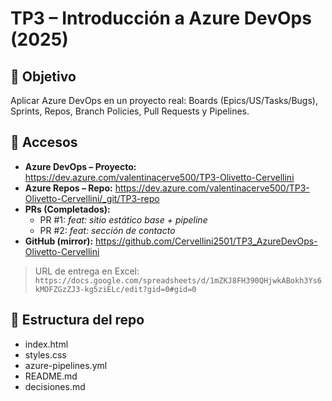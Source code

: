 # TP3 – Introducción a Azure DevOps (2025)

## 🎯 Objetivo
Aplicar Azure DevOps en un proyecto real: Boards (Epics/US/Tasks/Bugs), Sprints, Repos, Branch Policies, Pull Requests y Pipelines.

## 🔗 Accesos
- **Azure DevOps – Proyecto:** <https://dev.azure.com/valentinacerve500/TP3-Olivetto-Cervellini>
- **Azure Repos – Repo:** <https://dev.azure.com/valentinacerve500/TP3-Olivetto-Cervellini/_git/TP3-repo>
- **PRs (Completados):** 
  - PR #1: *feat: sitio estático base + pipeline*
  - PR #2: *feat: sección de contacto*
- **GitHub (mirror):** <https://github.com/Cervellini2501/TP3_AzureDevOps-Olivetto-Cervellini>

> URL de entrega en Excel: `https://docs.google.com/spreadsheets/d/1mZKJ8FH390QHjwkABokh3Ys6kMOFZGzZJ3-kg5ziELc/edit?gid=0#gid=0`

## 🧩 Estructura del repo
- index.html
- styles.css
- azure-pipelines.yml
- README.md
- decisiones.md



